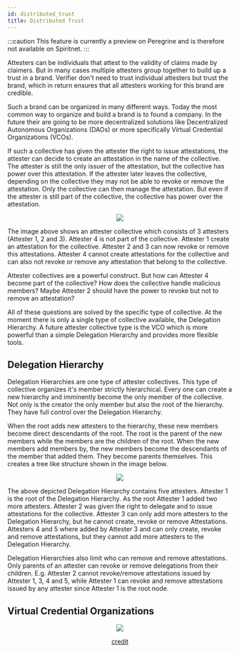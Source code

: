 ```yaml
---
id: distributed_trust
title: Distributed Trust
---
```


:::caution
This feature is currently a preview on Peregrine and is therefore not available on Spiritnet.
:::

Attesters can be individuals that attest to the validity of claims made by claimers.
But in many cases multiple attesters group together to build up a trust in a brand.
Verifier don't need to trust individual attesters but trust the brand, which in return ensures that all attesters working for this brand are credible.

Such a brand can be organized in many different ways.
Today the most common way to organize and build a brand is to found a company.
In the future their are going to be more decentralized solutions like Decentralized Autonomous Organizations (DAOs) or more specifically Virtual Credential Organizations (VCOs).

If such a collective has given the attester the right to issue attestations, the attester can decide to create an attestation in the name of the collective.
The attester is still the only issuer of the attestation, but the collective has power over this attestation.
If the attester later leaves the collective, depending on the collective they may not be able to revoke or remove the attestation.
Only the collective can then manage the attestation.
But even if the attester is still part of the collective, the collective has power over the attestation.

<center>

![](/img/concepts/distributed_trust/attester-collective.svg)

</center>

The image above shows an attester collective which consists of 3 attesters (Attester 1, 2 and 3).
Attester 4 is not part of the collective.
Attester 1 create an attestation for the collective.
Attester 2 and 3 can now revoke or remove this attestations.
Attester 4 cannot create attestations for the collective and can also not revoke or remove any attestation that belong to the collective.

Attester collectives are a powerful construct.
But how can Attester 4 become part of the collective?
How does the collective handle malicious members?
Maybe Attester 2 should have the power to revoke but not to remove an attestation?

All of these questions are solved by the specific type of collective.
At the moment there is only a single type of collective available, the Delegation Hierarchy.
A future attester collective type is the VCO which is more powerful than a simple Delegation Hierarchy and provides more flexible tools.

## Delegation Hierarchy

Delegation Hierarchies are one type of attester collectives.
This type of collective organizes it's member strictly hierarchical.
Every one can create a new hierarchy and imminently become the only member of the collective.
Not only is the creator the only member but also the root of the hierarchy.
They have full control over the Delegation Hierarchy.

When the root adds new attesters to the hierarchy, these new members become direct descendants of the root.
The root is the parent of the new members while the members are the children of the root.
When the new members add members by, the new members become the descendants of the member that added them.
They become parents themselves.
This creates a tree like structure shown in the image below.

<center>

![](/img/concepts/distributed_trust/delegation-hierarchies.svg)

</center>

The above depicted Delegation Hierarchy contains five attesters.
Attester 1 is the root of the Delegation Hierarchy.
As the root Attester 1 added two more attesters.
Attester 2 was given the right to delegate and to issue attestations for the collective.
Attester 3 can only add more attesters to the Delegation Hierarchy, but he cannot create, revoke or remove Attestations.
Attesters 4 and 5 where added by Attester 3 and can only create, revoke and remove attestations, but they cannot add more attesters to the Delegation Hierarchy.

Delegation Hierarchies also limit who can remove and remove attestations.
Only parents of an attester can revoke or remove delegations from their children.
E.g. Attester 2 cannot revoke/remove attestations issued by Attester 1, 3, 4 and 5, while Attester 1 can revoke and remove attestations issued by any attester since Attester 1 is the root node.

## Virtual Credential Organizations

<center>

![](/img/concepts/distributed_trust/coming-soon.png)

[credit](https://freepngimg.com/png/11420-coming-soon-png-file)

</center>

